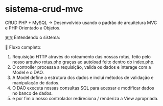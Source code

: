 # sistema-crud-mvc
CRUD PHP + MySQL 
-> Desenvolvido usando o padrão de arquitetura MVC e PHP Orientado a Objetos.


🇧🇷 Entendendo o sistema:

🔄 Fluxo completo:
1. Requisição HTTP através do roteamento das nossas rotas, feito pelo nosso arquivo rotas.php graças ao autoload feito dentro do index.php.
2. O controller processa a requisição, valida os dados e interage com a Model e o DAO.
3. A Model define a estrutura dos dados e inclui métodos de validação e manipulação de dados.
4. O DAO executa nossas consultas SQL para acessar e modificar dados no banco de dados.
5. e por fim o nosso controlador redireciona / renderiza a View apropriada.


